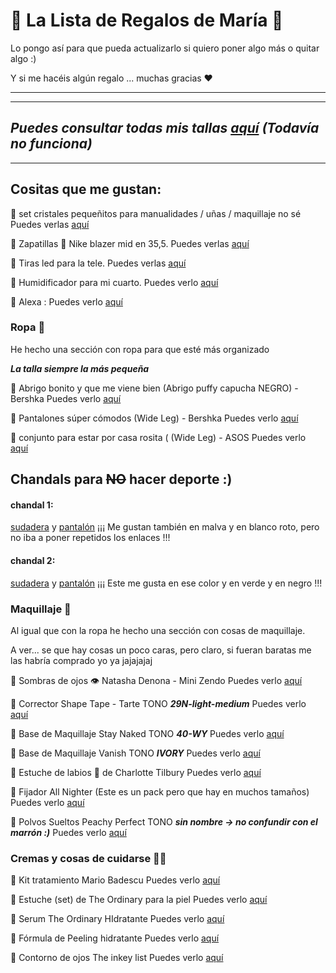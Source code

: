 # 🎁 La Lista de Regalos de María 🎁

Lo pongo así para que pueda actualizarlo si quiero poner algo más o quitar algo :)

Y si me hacéis algún regalo ... muchas gracias ❤️

---
---
***Puedes consultar todas mis tallas [aquí]() (Todavía no funciona)***
---
---

## Cositas que me gustan: 

🔷   set cristales pequeñitos para manualidades / uñas / maquillaje no sé 
  Puedes verlas [aquí](https://www.amazon.es/Biutee-Diamantes-Decoracion-Decorativas-Selector/dp/B07JDFSHYX/ref=sr_1_20?__mk_es_ES=%C3%85M%C3%85%C5%BD%C3%95%C3%91&dchild=1&keywords=set+cristales+maquillaje&qid=1608501262&sr=8-20)

🔷   Zapatillas 👟 Nike blazer mid en 35,5.
  Puedes verlas [aquí](https://m.zalando.es/nike-sportswear-nike-blazer-mid-77-unisex-zapatillas-altas-wolf-greywhiteblacktotal-orange-ni114d0h3-c11.html)

🔷   Tiras led para la tele.
   Puedes verlas [aquí](https://www.amazon.es/gp/aw/d/B086YFWZGS/ref=sspa_mw_detail_0?ie=UTF8&psc=)
   
🔷   Humidificador para mi cuarto. 
  Puedes verlo [aquí](https://www.amazon.es/dp/B07X912F4V/ref=cm_sw_r_cp_awdb_imm_t1_DVYNFb3KFAMG8)
  
🔷    Alexa : 
  Puedes verlo [aquí](https://www.amazon.es/nuevo-echo-dot-4a-generacion-altavoz-inteligente-con-alexa-blanco/dp/B084J4MZK6/ref=mp_s_a_1_2?dchild=1&keywords=alexa&qid=1604267178&sr=8-2&th=1&psc=1)
  
### Ropa 👗
He hecho una sección con ropa para que esté más organizado 

***La talla siempre la más pequeña***

🔷   Abrigo bonito y que me viene bien (Abrigo puffy capucha NEGRO) - Bershka
Puedes verlo [aquí](https://www.bershka.com/es/abrigo-puffy-capucha-c0p102444593.html?colorId=800)

🔷   Pantalones súper cómodos (Wide Leg) - Bershka
Puedes verlo [aquí](https://www.bershka.com/es/pantal%C3%B3n-wide-leg-c0p102737981.html?colorId=892)

🔷   conjunto para estar por casa rosita ( (Wide Leg) - ASOS
Puedes verlo [aquí](https://www.asos.com/es/new-look-petite/conjunto-rosa-de-canale-con-top-y-pantalones-de-new-look-petite/prd/21742602?clr=rosa&colourwayid=60219173&SearchQuery=top%20y%20pantalon)

## Chandals para ~~NO~~  hacer deporte :)

#### chandal 1: 

[sudadera](https://www.zara.com/es/es/sudadera-b%C3%A1sica-p01660802.html?v1=57841128&v2=1549515#selectedColor=500&origin=shopcart) y [pantalón](https://www.zara.com/es/es/pantal%C3%B3n-jogger-felpa-p01660807.html?v1=67268088&v2=1549515#selectedColor=500&origin=shopcart)
    ¡¡¡ Me gustan también en malva y en blanco roto, pero no iba a poner repetidos los enlaces !!!
    
#### chandal 2:

[sudadera](https://www.zara.com/es/es/sudadera-capucha-p01058626.html?v1=56161187&v2=1549515) y [pantalón](https://www.zara.com/es/es/pantal%C3%B3n-jogger-p05039997.html?v1=71538919&v2=1549515#selectedColor=711&origin=shopcart)
    ¡¡¡ Este me gusta en ese color y en verde y en negro !!!

### Maquillaje 💄
Al igual que con la ropa he hecho una sección con cosas de maquillaje.

A ver... se que hay cosas un poco caras, pero claro, si fueran baratas me las habría comprado yo ya jajajajaj

🔷   Sombras de ojos 👁️ Natasha Denona - Mini Zendo
Puedes verlo [aquí](https://www.sephora.es/marcas/marcas-de-a-z/natasha-denona-denon/)

🔷   Corrector Shape Tape - Tarte TONO ***29N-light-medium***
Puedes verlo [aquí](https://www.sephora.es/p/shape-tape-contour-concealer---corrector-antiojeras-P3643138.html)

🔷   Base de Maquillaje Stay Naked TONO ***40-WY***
Puedes verlo [aquí](https://www.sephora.es/p/stay-naked-foundation---base-de-maquillaje-P3799010.html)

🔷   Base de Maquillaje Vanish TONO ***IVORY***
Puedes verlo [aquí](https://www.sephora.es/p/vanish-seamless-finish-liquid-foundation---base-de-maquillaje-liquida-465828.html)

🔷   Estuche de labios 👄 de Charlotte Tilbury
Puedes verlo [aquí](https://www.sephora.es/p/pillow-talk-lip-secrets---estuche-de-navidad-530174.html)

🔷  Fijador All Nighter (Este es un pack pero que hay en muchos tamaños)
Puedes verlo [aquí](https://www.sephora.es/p/all-nighter-pack---kit-494981.html)

🔷  Polvos Sueltos Peachy Perfect TONO ***sin nombre -> no confundir con el marrón :)***
Puedes verlo [aquí](https://www.sephora.es/p/peach-perfect-loose-powder---polvos-sueltos-P3220047.html)


### Cremas y cosas de cuidarse 💅🏻

🔷   Kit tratamiento Mario Badescu
Puedes verlo [aquí](https://www.sephora.es/p/grab-and-go---kit-de-tratamiento-piel-perfecta-475756.html)

🔷     Estuche (set) de The Ordinary para la piel 
Puedes verlo [aquí](https://www.sephora.es/p/balance-set----cofre-edicion-navidad-536032.html)

🔷     Serum The Ordinary HIdratante
Puedes verlo [aquí](https://www.sephora.es/p/%C3%A1cido-hialuronico-2-%25-b5---serum-hidratante-502440.html)

🔷     Fórmula de Peeling hidratante 
Puedes verlo [aquí](https://www.sephora.es/p/%C3%A1cido-l%C3%A1ctico-10-%25-ha---formula-de-peeling-502441.html)

🔷     Contorno de ojos The inkey list
Puedes verlo [aquí](https://www.sephora.es/p/retinol-eye-cream---crema-contorno-505421.html)
